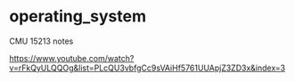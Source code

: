 # operating_system
CMU 15213 notes

https://www.youtube.com/watch?v=rFkQyULQQOg&list=PLcQU3vbfgCc9sVAiHf5761UUApjZ3ZD3x&index=3
